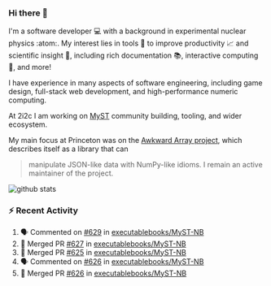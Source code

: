 ### Hi there 👋 

I'm a software developer 💻 with a background in experimental nuclear physics :atom:. My interest lies in tools :wrench: to improve productivity :chart_with_upwards_trend: and scientific insight :telescope:, including rich documentation 📚, interactive computing 🧮, and more! 

I have experience in many aspects of software engineering, including game design, full-stack web development, and high-performance numeric computing. 

At 2i2c I am working on [MyST](https://github.com/jupyter-book/mystmd) community building, tooling, and wider ecosystem. 

My main focus at Princeton was on the [Awkward Array project](awkward-array.org/), which describes itself as a library that can 
> manipulate JSON-like data with NumPy-like idioms. I remain an active maintainer of the project. 

![github stats](https://github-readme-stats.vercel.app/api?username=agoose77&show_icons=true&hide_rank=true&hide_title=true&bg_color=30,e76445,904e95&text_color=efe3ec&icon_color=efe3ec)
<!--
**agoose77/agoose77** is a ✨ _special_ ✨ repository because its `README.md` (this file) appears on your GitHub profile.

Here are some ideas to get you started:

- 🔭 I’m currently working on ...
- 🌱 I’m currently learning ...
- 👯 I’m looking to collaborate on ...
- 🤔 I’m looking for help with ...
- 💬 Ask me about ...
- 📫 How to reach me: ...
- 😄 Pronouns: ...
- ⚡ Fun fact: ...
-->

### :zap: Recent Activity

<!--START_SECTION:activity-->
1. 🗣 Commented on [#629](https://github.com/executablebooks/MyST-NB/pull/629#issuecomment-2367592466) in [executablebooks/MyST-NB](https://github.com/executablebooks/MyST-NB)
2. 🎉 Merged PR [#627](https://github.com/executablebooks/MyST-NB/pull/627) in [executablebooks/MyST-NB](https://github.com/executablebooks/MyST-NB)
3. 🎉 Merged PR [#625](https://github.com/executablebooks/MyST-NB/pull/625) in [executablebooks/MyST-NB](https://github.com/executablebooks/MyST-NB)
4. 🗣 Commented on [#626](https://github.com/executablebooks/MyST-NB/pull/626#issuecomment-2360332415) in [executablebooks/MyST-NB](https://github.com/executablebooks/MyST-NB)
5. 🎉 Merged PR [#626](https://github.com/executablebooks/MyST-NB/pull/626) in [executablebooks/MyST-NB](https://github.com/executablebooks/MyST-NB)
<!--END_SECTION:activity-->
